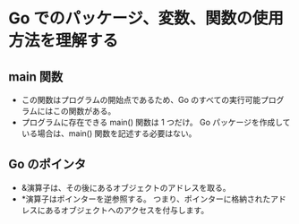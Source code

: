 # Go でのパッケージ、変数、関数の使用方法を理解する

## main 関数

- この関数はプログラムの開始点であるため、Go のすべての実行可能プログラムにはこの関数がある。
- プログラムに存在できる main() 関数は 1 つだけ。 Go パッケージを作成している場合は、main() 関数を記述する必要はない。

## Go のポインタ

- &演算子は、その後にあるオブジェクトのアドレスを取る。
- \*演算子はポインターを逆参照する。 つまり、ポインターに格納されたアドレスにあるオブジェクトへのアクセスを付与します。
